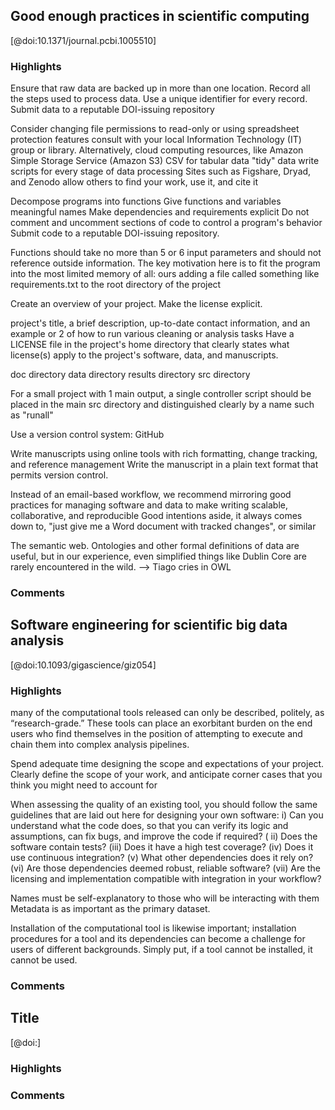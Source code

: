 

## Good enough practices in scientific computing
[@doi:10.1371/journal.pcbi.1005510]

### Highlights
Ensure that raw data are backed up in more than one location.
Record all the steps used to process data.
Use a unique identifier for every record.
Submit data to a reputable DOI-issuing repository 


Consider changing file permissions to read-only or using spreadsheet protection features
consult with your local Information Technology (IT) group or library. Alternatively, cloud computing resources, like Amazon Simple Storage Service (Amazon S3)
CSV for tabular data
"tidy" data
write scripts for every stage of data processing
Sites such as Figshare, Dryad, and Zenodo allow others to find your work, use it, and cite it


Decompose programs into functions
Give functions and variables meaningful names
Make dependencies and requirements explicit
Do not comment and uncomment sections of code to control a program's behavior
Submit code to a reputable DOI-issuing repository.


Functions should take no more than 5 or 6 input parameters and should not reference outside information.
The key motivation here is to fit the program into the most limited memory of all: ours
adding a file called something like requirements.txt to the root directory of the project


Create an overview of your project.
Make the license explicit.

project's title, a brief description, up-to-date contact information, and an example or 2 of how to run various cleaning or analysis tasks
Have a LICENSE file in the project's home directory that clearly states what license(s) apply to the project's software, data, and manuscripts.


doc directory
data directory
results directory
src directory

For a small project with 1 main output, a single controller script should be placed in the main src directory and distinguished clearly by a name such as "runall"

Use a version control system: GitHub

Write manuscripts using online tools with rich formatting, change tracking, and reference management
Write the manuscript in a plain text format that permits version control.

Instead of an email-based workflow, we recommend mirroring good practices for managing software and data to make writing scalable, collaborative, and reproducible
Good intentions aside, it always comes down to, "just give me a Word document with tracked changes", or similar

The semantic web. Ontologies and other formal definitions of data are useful, but in our experience, even simplified things like Dublin Core are rarely encountered in the wild.
--> Tiago cries in OWL

### Comments




## Software engineering for scientific big data analysis 
[@doi:10.1093/gigascience/giz054]

### Highlights
many of the computational tools released can only be described, politely, as “research-grade.” These tools can place an exorbitant burden on the end users who find themselves in the position of attempting to execute and chain them into complex analysis pipelines.

Spend adequate time designing the scope and expectations of your project.
Clearly define the scope of your work, and anticipate corner cases that you think you might need to account for

 When assessing the quality of an existing tool, you should follow the same guidelines that are laid out here for designing your own software: 
 i) Can you understand what the code does, so that you can verify its logic and assumptions, can fix bugs, and improve the code if required? (
ii) Does the software contain tests? 
(iii) Does it have a high test coverage? 
(iv) Does it use continuous integration? 
(v) What other dependencies does it rely on? 
(vi) Are those dependencies deemed robust, reliable software? 
(vii) Are the licensing and implementation compatible with integration in your workflow? 

Names must be self-explanatory to those who will be interacting with them
Metadata is as important as the primary dataset. 

Installation of the computational tool is likewise important; installation procedures for a tool and its dependencies can become a challenge for users of different backgrounds. Simply put, if a tool cannot be installed, it cannot be used.


### Comments




## Title
[@doi:]

### Highlights

### Comments

